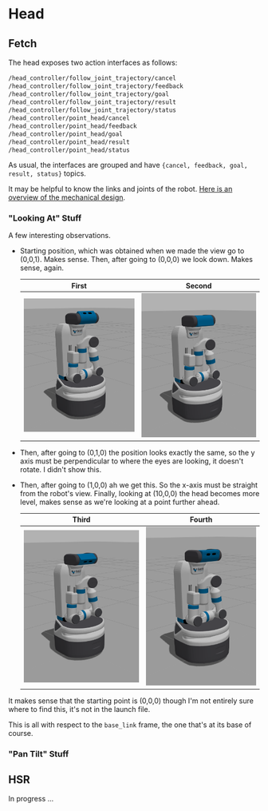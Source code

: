 # Head

## Fetch

The head exposes two action interfaces as follows:

```
/head_controller/follow_joint_trajectory/cancel
/head_controller/follow_joint_trajectory/feedback
/head_controller/follow_joint_trajectory/goal
/head_controller/follow_joint_trajectory/result
/head_controller/follow_joint_trajectory/status
/head_controller/point_head/cancel
/head_controller/point_head/feedback
/head_controller/point_head/goal
/head_controller/point_head/result
/head_controller/point_head/status
```

As usual, the interfaces are grouped and have `{cancel, feedback, goal, result,
status}` topics.

It may be helpful to know the links and joints of the robot. [Here is an
overview of the mechanical design][1].

### "Looking At" Stuff

A few interesting observations.

- Starting position, which was obtained when we made the view go to (0,0,1).
  Makes sense. Then, after going to (0,0,0) we look down. Makes sense, again.

  First | Second
  :-------------------------:|:-------------------------:
  ![](images/view_0.png)  |  ![](images/view_1.png)

- Then, after going to (0,1,0) the position looks exactly the same, so the y
  axis must be perpendicular to where the eyes are looking, it doesn't rotate. I
  didn't show this.

- Then, after going to (1,0,0) ah we get this. So the x-axis must be straight
  from the robot's view. Finally, looking at (10,0,0) the head becomes more
  level, makes sense as we're looking at a point further ahead.

  Third | Fourth
  :-------------------------:|:-------------------------:
  ![](images/view_2.png)  |  ![](images/view_3.png)


It makes sense that the starting point is (0,0,0) though I'm not entirely sure
where to find this, it's not in the launch file.

This is all with respect to the `base_link` frame, the one that's at its base of course.



### "Pan Tilt" Stuff



## HSR

In progress ...


[1]:http://docs.fetchrobotics.com/robot_hardware.html
